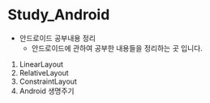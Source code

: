 # Study_Android

* 안드로이드 공부내용 정리
  * 안드로이드에 관하여 공부한 내용들을 정리하는 곳 입니다.

1. LinearLayout
2. RelativeLayout
3. ConstraintLayout
4. Android 생명주기
